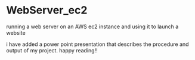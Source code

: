 # WebServer_ec2
running a web server on an AWS ec2 instance and using it to launch a website

i have added a power point presentation that describes the procedure and output of my project.
happy reading!!
